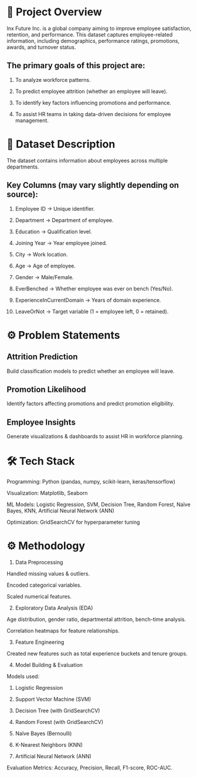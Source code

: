 # 📌 Project Overview

Inx Future Inc. is a global company aiming to improve employee satisfaction, retention, and performance.
This dataset captures employee-related information, including demographics, performance ratings, promotions, awards, and turnover status.

## The primary goals of this project are:

1) To analyze workforce patterns.

2) To predict employee attrition (whether an employee will leave).

3) To identify key factors influencing promotions and performance.

4) To assist HR teams in taking data-driven decisions for employee management.

# 📂 Dataset Description

The dataset contains information about employees across multiple departments.

## Key Columns (may vary slightly depending on source):

1) Employee ID → Unique identifier.

2) Department → Department of employee.

3) Education → Qualification level.

4) Joining Year → Year employee joined.

5) City → Work location.

6) Age → Age of employee.

7) Gender → Male/Female.

8) EverBenched → Whether employee was ever on bench (Yes/No).

9) ExperienceInCurrentDomain → Years of domain experience.

10) LeaveOrNot → Target variable (1 = employee left, 0 = retained).
    
# ⚙️ Problem Statements

## Attrition Prediction

Build classification models to predict whether an employee will leave.

## Promotion Likelihood

Identify factors affecting promotions and predict promotion eligibility.

## Employee Insights

Generate visualizations & dashboards to assist HR in workforce planning.

# 🛠️ Tech Stack

Programming: Python (pandas, numpy, scikit-learn, keras/tensorflow)

Visualization: Matplotlib, Seaborn

ML Models: Logistic Regression, SVM, Decision Tree, Random Forest, Naïve Bayes, KNN, Artificial Neural Network (ANN)

Optimization: GridSearchCV for hyperparameter tuning

# ⚙️ Methodology

1)  Data Preprocessing

Handled missing values & outliers.

Encoded categorical variables.

Scaled numerical features.

2) Exploratory Data Analysis (EDA)

Age distribution, gender ratio, departmental attrition, bench-time analysis.

Correlation heatmaps for feature relationships.

3) Feature Engineering

Created new features such as total experience buckets and tenure groups.

4) Model Building & Evaluation
   
Models used:

1) Logistic Regression

2) Support Vector Machine (SVM)

3) Decision Tree (with GridSearchCV)

4) Random Forest (with GridSearchCV)

5) Naïve Bayes (Bernoulli)

6) K-Nearest Neighbors (KNN)

7) Artificial Neural Network (ANN)

Evaluation Metrics: Accuracy, Precision, Recall, F1-score, ROC-AUC.
